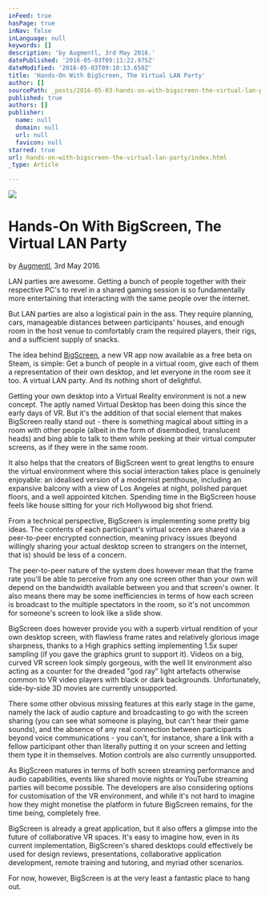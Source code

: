 ```yaml
---
inFeed: true
hasPage: true
inNav: false
inLanguage: null
keywords: []
description: 'by Augmentl, 3rd May 2016.'
datePublished: '2016-05-03T09:11:22.975Z'
dateModified: '2016-05-03T09:10:13.650Z'
title: 'Hands-On With BigScreen, The Virtual LAN Party'
author: []
sourcePath: _posts/2016-05-03-hands-on-with-bigscreen-the-virtual-lan-party.md
published: true
authors: []
publisher:
  name: null
  domain: null
  url: null
  favicon: null
starred: true
url: hands-on-with-bigscreen-the-virtual-lan-party/index.html
_type: Article

---
```

![](https://the-grid-user-content.s3-us-west-2.amazonaws.com/a7db5dc6-64f8-40f3-96d8-b30a0faac806.jpg)

# Hands-On With BigScreen, The Virtual LAN Party

by [Augmentl][0], 3rd May 2016\.

LAN parties are awesome. Getting a bunch of people together with their respective PC's to revel in a shared gaming session is so fundamentally more entertaining that interacting with the same people over the internet.

But LAN parties are also a logistical pain in the ass. They require planning, cars, manageable distances between participants' houses, and enough room in the host venue to comfortably cram the required players, their rigs, and a sufficient supply of snacks. 

The idea behind [BigScreen][1], a new VR app now available as a free beta on Steam, is simple: Get a bunch of people in a virtual room, give each of them a representation of their own desktop, and let everyone in the room see it too. A virtual LAN party. And its nothing short of delightful. 

Getting your own desktop into a Virtual Reality environment is not a new concept. The aptly named Virtual Desktop has been doing this since the early days of VR. But it's the addition of that social element that makes BigScreen really stand out - there is something magical about sitting in a room with other people (albeit in the form of disembodied, translucent heads) and bing able to talk to them while peeking at their virtual computer screens, as if they were in the same room.

It also helps that the creators of BigScreen went to great lengths to ensure the virtual environment where this social interaction takes place is genuinely enjoyable: an idealised version of a modernist penthouse, including an expansive balcony with a view of Los Angeles at night, polished parquet floors, and a well appointed kitchen. Spending time in the BigScreen house feels like house sitting for your rich Hollywood big shot friend. 

From a technical perspective, BigScreen is implementing some pretty big ideas. The contents of each participant's virtual screen are shared via a peer-to-peer encrypted connection, meaning privacy issues (beyond willingly sharing your actual desktop screen to strangers on the internet, that is) should be less of a concern. 

The peer-to-peer nature of the system does however mean that the frame rate you'll be able to perceive from any one screen other than your own will depend on the bandwidth available between you and that screen's owner. It also means there may be some inefficiencies in terms of how each screen is broadcast to the multiple spectators in the room, so it's not uncommon for someone's screen to look like a slide show.

BigScreen does however provide you with a superb virtual rendition of your own desktop screen, with flawless frame rates and relatively glorious image sharpness, thanks to a High graphics setting implementing 1.5x super sampling (if you gave the graphics grunt to support it). Videos on a big, curved VR screen look simply gorgeous, with the well lit environment also acting as a counter for the dreaded "god ray" light artefacts otherwise common to VR video players with black or dark backgrounds. Unfortunately, side-by-side 3D movies are currently unsupported. 

There some other obvious missing features at this early stage in the game, namely the lack of audio capture and broadcasting to go with the screen sharing (you can see what someone is playing, but can't hear their game sounds), and the absence of any real connection between participants beyond voice communications - you can't, for instance, share a link with a fellow participant other than literally putting it on your screen and letting them type it in themselves. Motion controls are also currently unsupported. 

As BigScreen matures in terms of both screen streaming performance and audio capabilities, events like shared movie nights or YouTube streaming parties will become possible. The developers are also considering options for customisation of the VR environment, and while it's not hard to imagine how they might monetise the platform in future BigScreen remains, for the time being, completely free.

BigScreen is already a great application, but it also offers a glimpse into the future of collaborative VR spaces. It's easy to imagine how, even in its current implementation, BigScreen's shared desktops could effectively be used for design reviews, presentations, collaborative application development, remote training and tutoring, and myriad other scenarios. 

For now, however, BigScreen is at the very least a fantastic place to hang out. 

[0]: https://twittter.com/augmentl
[1]: http://store.steampowered.com/app/457550/